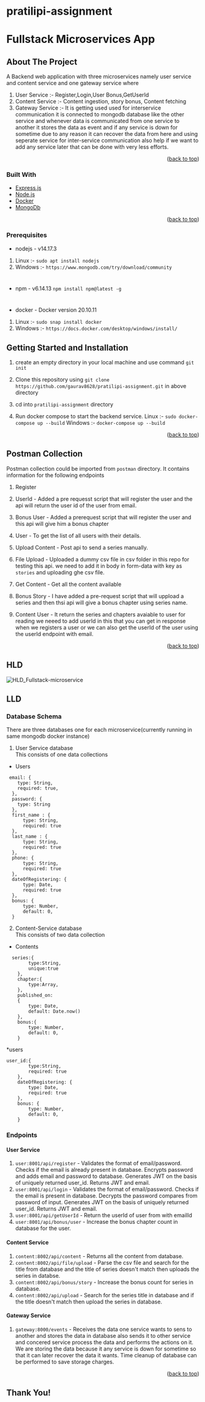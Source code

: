 # pratilipi-assignment

# Fullstack Microservices App

<!-- ABOUT THE PROJECT -->
## About The Project
A  Backend web application with three microservices namely user service and content service and one gateway service where 

  1. User Service :- Register,Login,User Bonus,GetUserId
  2. Content Service :- Content ingestion, story bonus, Content fetching
  3. Gateway Service :- It is getting used used for interservice communication it is connected to mongodb database like the other service and   whenever data is communicated from one service to another it stores the data as event and if any service is down for sometime due to any reason it can recover the data from here and using seperate service for inter-service communication also help if we want to add any service later that can be done with very less efforts.

<p align="right">(<a href="#top">back to top</a>)</p>


### Built With

* [Express.js](https://expressjs.com/)
* [Node.js](https://nodejs.dev/)
* [Docker](https://docker.com)
* [MongoDb](https://www.mongodb.com/)

<p align="right">(<a href="#top">back to top</a>)</p>


### Prerequisites

* nodejs - v14.17.3

 1. Linux :- ```sudo apt install nodejs```
 2. Windows :- ```https://www.mongodb.com/try/download/community```
#

* npm - v6.14.13
  ```npm install npm@latest -g```
#

* docker - Docker version 20.10.11

 1. Linux :- ```sudo snap install docker``` 
 2. Windows :- ```https://docs.docker.com/desktop/windows/install/```



<!-- GETTING STARTED -->
## Getting Started and Installation

1. create an empty directory in your local machine and use command `git init`

2. Clone this repository using `git clone https://github.com/gaurav8628/pratilipi-assignment.git` in above directory

3. cd into `pratilipi-assignment` directory

4. Run docker compose to start the backend service.
  Linux :- ```sudo docker-compose up --build```
  Windows :- ```docker-compose up --build```



<p align="right">(<a href="#top">back to top</a>)</p>


<!-- ROADMAP -->
## Postman Collection

Postman collection could be imported from `postman` directory.
It contains information for the following endpoints
1. Register 
2. UserId - Added a pre requesst script that will register the user and the api will return the user id of the user from email.
3. Bonus User - Added a prerequest script that will register the user and this api will give him a bonus chapter
4. User - To get the list of all users with their details.

5. Upload Content - Post api to send a series manually.
6. File Upload - Uploaded a dummy csv file in csv folder in this repo for testing this api. we need to add it in  body in form-data with key as  `stories` and uploading ghe csv file.  
7. Get Content - Get all the content available
8. Bonus Story - I have added a pre-request script that will uppload a series and then thsi api will give a bonus chapter using series name.
9. Content User - It return the series and chapters avaiable to user for reading we neeed to add userId in this that you can get in response when we registers a user or we can also get the userId of the user using the userId endpoint with email.

<p align="right">(<a href="#top">back to top</a>)</p>

## HLD
![HLD_Fullstack-microservice](https://github.com/gaurav8628/pratilipi-assignment/blob/main/images/hld_microservices.png) 

## LLD 
### Database Schema
There are three databases one for each microservice(currently running in same mongodb docker instance)
1. User Service database   
This consists of one data collections 
* Users 
```
 email: {
    type: String,
    required: true,
  },
  password: { 
    type: String 
  },
  first_name : {
      type: String, 
      required: true
  },
  last_name : {
      type: String, 
      required: true
  },
  phone: {
      type: String,
      required: true
  },
  dateOfRegistering: {
      type: Date,
      required: true
  },
  bonus: {
      type: Number,
      default: 0,
  }
```


2. Content-Service database   
This consists of two data collection
* Contents 
```
  series:{
        type:String,
        unique:true
    },
    chapter:{
        type:Array,
    },
    published_on:
    {
        type: Date,
        default: Date.now()
    },
    bonus:{
        type: Number,
        default: 0,
    }
```
*users
```
user_id:{
        type:String,
        required: true
    },
    dateOfRegistering: {
        type: Date,
        required: true
    },
    bonus: {
        type: Number,
        default: 0,
    }

```
### Endpoints
#### User Service
1. `user:8001/api/register` - Validates the format of email/password. Checks if the email is already present in database. Encrypts password and adds email and password to database. Generates JWT on the basis of uniquely returned user_id. Returns JWT and email.
2. `user:8001/api/login` - Validates the format of email/password. Checks if the email is present in database. Decrypts the password compares from password of input. Generates JWT on the basis of uniquely returned user_id. Returns JWT and email.
3. `user:8001/api/getUserId` - Return the userId of user from with emailId
4. `user:8001/api/bonus/user` - Increase the bonus chapter count in database for the user.
#### Content Service
1. `content:8002/api/content` - Returns all the content from database.
2. `content:8002/api/file/upload` - Parse the csv file and search for the title from database and the title of series doesn't match then uploads the series in databse.
3. `content:8002/api/bonus/story` - Increase the bonus count for series in database.
4. `content:8002/api/upload` - Search for the series title in database and if the title doesn't match then upload the series in database.
#### Gateway Service
1. `gateway:8000/events` - Receives the data one service wants to sens to another and stores the data in database also sends it to other service and concered service process the data and performs the actions on it. We are storing the data because it any service is down for sometime so that it can later recover the data it wants. Time cleanup of database can be performed to save storage charges.
<p align="right">(<a href="#top">back to top</a>)</p>

## Thank You!

